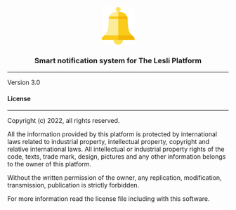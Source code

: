 <p align="center">
	<img width="75" alt="LesliCloud logo" src="./app/assets/images/cloud_bell/bell-logo.svg" />
</p>

<h3 align="center">Smart notification system for The Lesli Platform</h3>

<hr/>

Version 3.0

#### License
-------
Copyright (c) 2022, all rights reserved.

All the information provided by this platform is protected by international laws related  to 
industrial property, intellectual property, copyright and relative international laws. 
All intellectual or industrial property rights of the code, texts, trade mark, design, 
pictures and any other information belongs to the owner of this platform.

Without the written permission of the owner, any replication, modification,
transmission, publication is strictly forbidden.

For more information read the license file including with this software.
